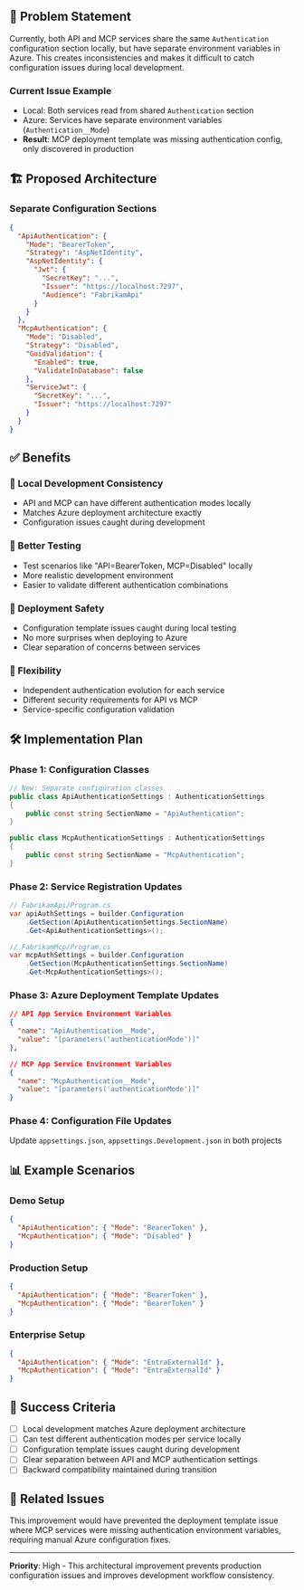 ## 🎯 **Problem Statement**

Currently, both API and MCP services share the same `Authentication` configuration section locally, but have separate environment variables in Azure. This creates inconsistencies and makes it difficult to catch configuration issues during local development.

### **Current Issue Example**
- Local: Both services read from shared `Authentication` section
- Azure: Services have separate environment variables (`Authentication__Mode`)
- **Result**: MCP deployment template was missing authentication config, only discovered in production

## 🏗️ **Proposed Architecture**

### **Separate Configuration Sections**
```json
{
  "ApiAuthentication": {
    "Mode": "BearerToken",
    "Strategy": "AspNetIdentity", 
    "AspNetIdentity": {
      "Jwt": {
        "SecretKey": "...",
        "Issuer": "https://localhost:7297",
        "Audience": "FabrikamApi"
      }
    }
  },
  "McpAuthentication": {
    "Mode": "Disabled",
    "Strategy": "Disabled",
    "GuidValidation": {
      "Enabled": true,
      "ValidateInDatabase": false
    },
    "ServiceJwt": {
      "SecretKey": "...",
      "Issuer": "https://localhost:7297"
    }
  }
}
```

## ✅ **Benefits**

### **🔧 Local Development Consistency**
- API and MCP can have different authentication modes locally
- Matches Azure deployment architecture exactly
- Configuration issues caught during development

### **🧪 Better Testing**
- Test scenarios like "API=BearerToken, MCP=Disabled" locally
- More realistic development environment
- Easier to validate different authentication combinations

### **🚀 Deployment Safety**
- Configuration template issues caught during local testing
- No more surprises when deploying to Azure
- Clear separation of concerns between services

### **🔄 Flexibility**
- Independent authentication evolution for each service
- Different security requirements for API vs MCP
- Service-specific configuration validation

## 🛠️ **Implementation Plan**

### **Phase 1: Configuration Classes**
```csharp
// New: Separate configuration classes
public class ApiAuthenticationSettings : AuthenticationSettings
{
    public const string SectionName = "ApiAuthentication";
}

public class McpAuthenticationSettings : AuthenticationSettings  
{
    public const string SectionName = "McpAuthentication";
}
```

### **Phase 2: Service Registration Updates**
```csharp
// FabrikamApi/Program.cs
var apiAuthSettings = builder.Configuration
    .GetSection(ApiAuthenticationSettings.SectionName)
    .Get<ApiAuthenticationSettings>();

// FabrikamMcp/Program.cs  
var mcpAuthSettings = builder.Configuration
    .GetSection(McpAuthenticationSettings.SectionName)
    .Get<McpAuthenticationSettings>();
```

### **Phase 3: Azure Deployment Template Updates**
```json
// API App Service Environment Variables
{
  "name": "ApiAuthentication__Mode",
  "value": "[parameters('authenticationMode')]"
},

// MCP App Service Environment Variables  
{
  "name": "McpAuthentication__Mode",
  "value": "[parameters('authenticationMode')]"
}
```

### **Phase 4: Configuration File Updates**
Update `appsettings.json`, `appsettings.Development.json` in both projects

## 📊 **Example Scenarios**

### **Demo Setup**
```json
{
  "ApiAuthentication": { "Mode": "BearerToken" },
  "McpAuthentication": { "Mode": "Disabled" }
}
```

### **Production Setup**  
```json
{
  "ApiAuthentication": { "Mode": "BearerToken" },
  "McpAuthentication": { "Mode": "BearerToken" }
}
```

### **Enterprise Setup**
```json
{
  "ApiAuthentication": { "Mode": "EntraExternalId" },
  "McpAuthentication": { "Mode": "EntraExternalId" }
}
```

## 🎯 **Success Criteria**

- [ ] Local development matches Azure deployment architecture
- [ ] Can test different authentication modes per service locally
- [ ] Configuration template issues caught during development
- [ ] Clear separation between API and MCP authentication settings
- [ ] Backward compatibility maintained during transition

## 🔗 **Related Issues**

This improvement would have prevented the deployment template issue where MCP services were missing authentication environment variables, requiring manual Azure configuration fixes.

---

**Priority**: High - This architectural improvement prevents production configuration issues and improves development workflow consistency.
